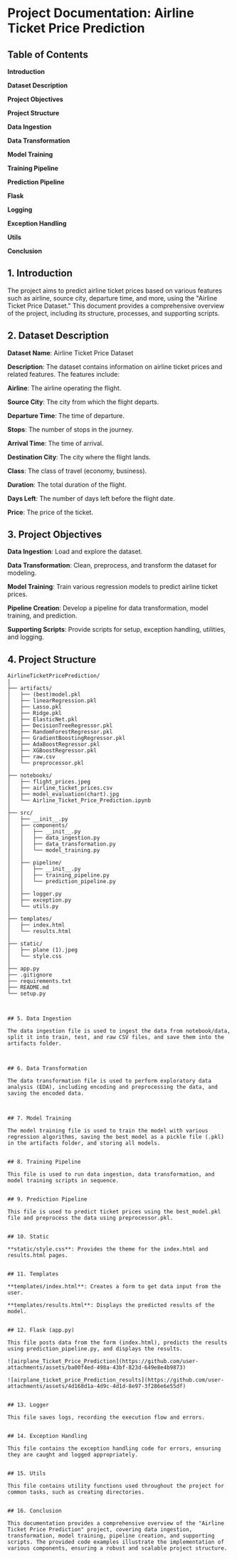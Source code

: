 # Project Documentation: Airline Ticket Price Prediction


## Table of Contents


**Introduction**

**Dataset Description**

**Project Objectives**

**Project Structure**

**Data Ingestion**

**Data Transformation**

**Model Training**

**Training Pipeline**

**Prediction Pipeline**

**Flask**

**Logging**

**Exception Handling**

**Utils**

**Conclusion**



## 1. Introduction


The project aims to predict airline ticket prices based on various features such as airline, source city, departure time, and more, using the "Airline Ticket Price Dataset." This document provides a comprehensive overview of the project, including its structure, processes, and supporting scripts.


## 2. Dataset Description

**Dataset Name**: Airline Ticket Price Dataset

**Description**: The dataset contains information on airline ticket prices and related features. The features include:

**Airline**: The airline operating the flight.

**Source City**: The city from which the flight departs.

**Departure Time**: The time of departure.

**Stops**: The number of stops in the journey.

**Arrival Time**: The time of arrival.

**Destination City**: The city where the flight lands.

**Class**: The class of travel (economy, business).

**Duration**: The total duration of the flight.

**Days Left**: The number of days left before the flight date.

**Price**: The price of the ticket.



## 3. Project Objectives


**Data Ingestion**: Load and explore the dataset.

**Data Transformation**: Clean, preprocess, and transform the dataset for modeling.

**Model Training**: Train various regression models to predict airline ticket prices.

**Pipeline Creation**: Develop a pipeline for data transformation, model training, and prediction.

**Supporting Scripts**: Provide scripts for setup, exception handling, utilities, and logging.



## 4. Project Structure

```
AirlineTicketPricePrediction/
│
├── artifacts/
│   ├── (best)model.pkl
│   ├── linearRegression.pkl
│   ├── Lasso.pkl
│   ├── Ridge.pkl
│   ├── ElasticNet.pkl
│   ├── DecisionTreeRegressor.pkl
│   ├── RandomForestRegressor.pkl
│   ├── GradientBoostingRegressor.pkl
│   ├── AdaBoostRegressor.pkl
│   ├── XGBoostRegressor.pkl
│   ├── raw.csv
│   └── preprocessor.pkl
│
├── notebooks/
│   ├── flight_prices.jpeg
│   ├── airline_ticket_prices.csv
│   ├── model_evaluation(chart).jpg
│   └── Airline_Ticket_Price_Prediction.ipynb
│
├── src/
│   ├── __init__.py
│   ├── components/
│   │   ├── __init__.py
│   │   ├── data_ingestion.py
│   │   ├── data_transformation.py
│   │   └── model_training.py
│   │
│   ├── pipeline/
│   │   ├── __init__.py
│   │   ├── training_pipeline.py
│   │   └── prediction_pipeline.py
│   │
│   ├── logger.py
│   ├── exception.py
│   └── utils.py
│
├── templates/
│   ├── index.html
│   └── results.html
│
├── static/
│   ├── plane (1).jpeg
│   └── style.css
│
├── app.py
├── .gitignore
├── requirements.txt
├── README.md
└── setup.py



## 5. Data Ingestion

The data ingestion file is used to ingest the data from notebook/data, split it into train, test, and raw CSV files, and save them into the artifacts folder.



## 6. Data Transformation

The data transformation file is used to perform exploratory data analysis (EDA), including encoding and preprocessing the data, and saving the encoded data.



## 7. Model Training

The model training file is used to train the model with various regression algorithms, saving the best model as a pickle file (.pkl) in the artifacts folder, and storing all models.


## 8. Training Pipeline

This file is used to run data ingestion, data transformation, and model training scripts in sequence.


## 9. Prediction Pipeline

This file is used to predict ticket prices using the best_model.pkl file and preprocess the data using preprocessor.pkl.


## 10. Static

**static/style.css**: Provides the theme for the index.html and results.html pages.


## 11. Templates

**templates/index.html**: Creates a form to get data input from the user.

**templates/results.html**: Displays the predicted results of the model.


## 12. Flask (app.py)

This file posts data from the form (index.html), predicts the results using prediction_pipeline.py, and displays the results.

![airplane_Ticket_Price_Prediction](https://github.com/user-attachments/assets/ba00f4ed-498a-43bf-823d-649e8e4b9873)

![airplane_ticket_price_Prediction_results](https://github.com/user-attachments/assets/4d168d1a-4d9c-4d1d-8e97-3f286e6e55df)


## 13. Logger

This file saves logs, recording the execution flow and errors.


## 14. Exception Handling

This file contains the exception handling code for errors, ensuring they are caught and logged appropriately.


## 15. Utils

This file contains utility functions used throughout the project for common tasks, such as creating directories.


## 16. Conclusion

This documentation provides a comprehensive overview of the "Airline Ticket Price Prediction" project, covering data ingestion, transformation, model training, pipeline creation, and supporting scripts. The provided code examples illustrate the implementation of various components, ensuring a robust and scalable project structure.

